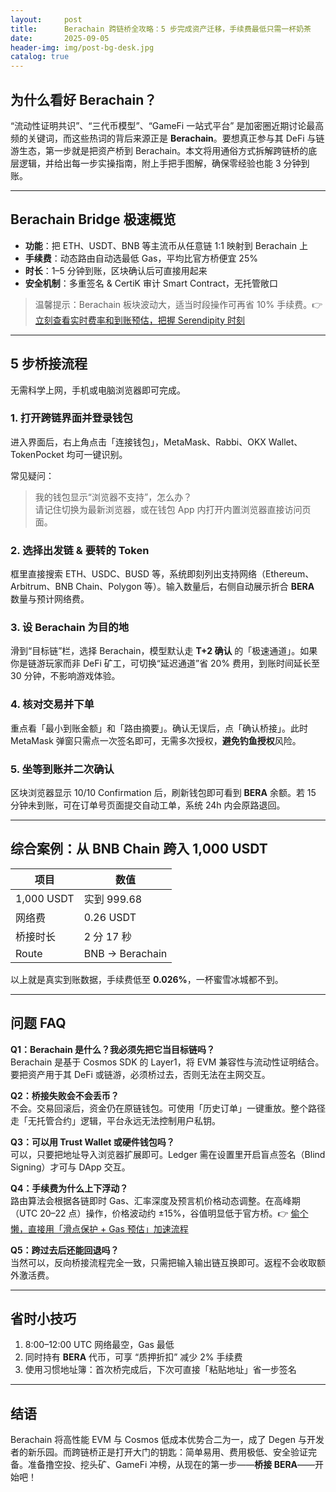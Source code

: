 ```yaml
---
layout:     post
title:      Berachain 跨链桥全攻略：5 步完成资产迁移，手续费最低只需一杯奶茶
date:       2025-09-05
header-img: img/post-bg-desk.jpg
catalog: true
---
```


## 为什么看好 Berachain？  
“流动性证明共识”、“三代币模型”、“GameFi 一站式平台” 是加密圈近期讨论最高频的关键词，而这些热词的背后来源正是 **Berachain**。要想真正参与其 DeFi 与链游生态，第一步就是把资产桥到 Berachain。本文将用通俗方式拆解跨链桥的底层逻辑，并给出每一步实操指南，附上手把手图解，确保零经验也能 3 分钟到账。

---

## Berachain Bridge 极速概览
- **功能**：把 ETH、USDT、BNB 等主流币从任意链 1:1 映射到 Berachain 上  
- **手续费**：动态路由自动选最低 Gas，平均比官方桥便宜 25%  
- **时长**：1–5 分钟到账，区块确认后可直接用起来  
- **安全机制**：多重签名 & CertiK 审计 Smart Contract，无托管敞口  

> 温馨提示：Berachain 板块波动大，适当时段操作可再省 10% 手续费。👉 [立刻查看实时费率和到账预估，把握 Serendipity 时刻](https://okxdog.com/)

---

## 5 步桥接流程
无需科学上网，手机或电脑浏览器即可完成。

### 1. 打开跨链界面并登录钱包  
进入界面后，右上角点击「连接钱包」，MetaMask、Rabbi、OKX Wallet、TokenPocket 均可一键识别。  

常见疑问：  
> 我的钱包显示“浏览器不支持”，怎么办？  
请记住切换为最新浏览器，或在钱包 App 内打开内置浏览器直接访问页面。

### 2. 选择出发链 & 要转的 Token  
框里直接搜索 ETH、USDC、BUSD 等，系统即刻列出支持网络（Ethereum、Arbitrum、BNB Chain、Polygon 等）。输入数量后，右侧自动展示折合 **BERA** 数量与预计网络费。  

### 3. 设 Berachain 为目的地  
滑到“目标链”栏，选择 Berachain，模型默认走 **T+2 确认** 的「极速通道」。如果你是链游玩家而非 DeFi 矿工，可切换“延迟通道”省 20% 费用，到账时间延长至 30 分钟，不影响游戏体验。

### 4. 核对交易并下单  
重点看「最小到账金额」和「路由摘要」。确认无误后，点「确认桥接」。此时 MetaMask 弹窗只需点一次签名即可，无需多次授权，**避免钓鱼授权**风险。

### 5. 坐等到账并二次确认  
区块浏览器显示 10/10 Confirmation 后，刷新钱包即可看到 **BERA** 余额。若 15 分钟未到账，可在订单号页面提交自动工单，系统 24h 内会原路退回。  

---

## 综合案例：从 BNB Chain 跨入 1,000 USDT
| 项目           | 数值        |
|----------------|-------------|
| 1,000 USDT     | 实到 999.68 |
| 网络费         | 0.26 USDT   |
| 桥接时长       | 2 分 17 秒   |
| Route          | BNB → Berachain |

以上就是真实到账数据，手续费低至 **0.026%**，一杯蜜雪冰城都不到。

---

## 问题 FAQ
**Q1：Berachain 是什么？我必须先把它当目标链吗？**  
Berachain 是基于 Cosmos SDK 的 Layer1，将 EVM 兼容性与流动性证明结合。要把资产用于其 DeFi 或链游，必须桥过去，否则无法在主网交互。

**Q2：桥接失败会不会丢币？**  
不会。交易回滚后，资金仍在原链钱包。可使用「历史订单」一键重放。整个路径走「无托管合约」逻辑，平台永远无法控制用户私钥。

**Q3：可以用 Trust Wallet 或硬件钱包吗？**  
可以，只要把地址导入浏览器扩展即可。Ledger 需在设置里开启盲点签名（Blind Signing）才可与 DApp 交互。

**Q4：手续费为什么上下浮动？**  
路由算法会根据各链即时 Gas、汇率深度及预言机价格动态调整。在高峰期（UTC 20–22 点）操作，价格波动约 ±15%，谷值明显低于官方桥。👉 [偷个懒，直接用「滑点保护 + Gas 预估」加速流程](https://okxdog.com/)

**Q5：跨过去后还能回退吗？**  
当然可以，反向桥接流程完全一致，只需把输入输出链互换即可。返程不会收取额外激活费。

---

## 省时小技巧
1. 8:00–12:00 UTC 网络最空，Gas 最低  
2. 同时持有 **BERA** 代币，可享 “质押折扣” 减少 2% 手续费  
3. 使用习惯地址簿：首次桥完成后，下次可直接「粘贴地址」省一步签名

---

## 结语
Berachain 将高性能 EVM 与 Cosmos 低成本优势合二为一，成了 Degen 与开发者的新乐园。而跨链桥正是打开大门的钥匙：简单易用、费用极低、安全验证完备。准备撸空投、挖头矿、GameFi 冲榜，从现在的第一步——**桥接 BERA**——开始吧！